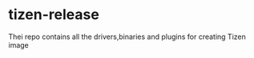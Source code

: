 tizen-release
=============

Thei repo contains all the drivers,binaries and plugins for creating Tizen image
